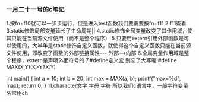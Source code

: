 ### 一月二十一号的c笔记
1.按fn+f10就可以一步步运行，但是进入test函数我们要需要按fn+f11
2.f11查看
3.static修饰局部变量延长了生命周期||
4.static修饰全局变量改变了其作用域，使其只能在当前源文件使用（而不是整个程序）
5.只要用extern引用外部函数是可以使用的，大半年是static修饰自定义函数，就使得这个自定义函数只能在当前源文件使用，即改变了函数的外部链接属性---     外部-->内部
6.全局变量作用域是整个程序，extern是声明外面符号的
7.#define定义宏    别忘了大写喔
#define MAX(X,Y)(X>Y?X:Y)

int main()
{
	int a = 10;
	int b = 20;
	int max = MAX(a, b);
	printf("max=%d", max);
	return 0;
}
11.character文字 字母 字符
所以我们c语言中，一般字符变量名常用ch